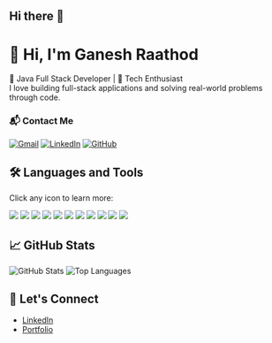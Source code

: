 ## Hi there 👋

# 👋 Hi, I'm Ganesh Raathod

🎯 Java Full Stack Developer | 🚀 Tech Enthusiast  
I love building full-stack applications and solving real-world problems through code.

### 📬 Contact Me
<p align="left">
  <a href="mailto:saiganeshslt@gmail.com"><img src="https://img.shields.io/badge/Gmail-D14836?style=for-the-badge&logo=gmail&logoColor=white" alt="Gmail" /></a>
  <a href="https://www.linkedin.com/in/sai-ganesh-naik-b-3ba42424b/"><img src="https://img.shields.io/badge/LinkedIn-0077B5?style=for-the-badge&logo=linkedin&logoColor=white" alt="LinkedIn" /></a>
  <a href="https://github.com/thakuuurganesh"><img src="https://img.shields.io/badge/GitHub-181717?style=for-the-badge&logo=github&logoColor=white" alt="GitHub" /></a>
</p>

## 🛠️ Languages and Tools
Click any icon to learn more:

<p align="left">
  <a href="https://www.cprogramming.com/" target="_blank"><img src="https://img.shields.io/badge/C-00599C?style=for-the-badge&logo=c&logoColor=white"/></a>
  <a href="https://www.java.com/" target="_blank"><img src="https://img.shields.io/badge/Java-007396?style=for-the-badge&logo=java&logoColor=white"/></a>
  <a href="https://www.javascript.com/" target="_blank"><img src="https://img.shields.io/badge/JavaScript-F7DF1E?style=for-the-badge&logo=javascript&logoColor=black"/></a>
  <a href="https://reactjs.org/" target="_blank"><img src="https://img.shields.io/badge/React-20232A?style=for-the-badge&logo=react&logoColor=61DAFB"/></a>
  <a href="https://nodejs.org/" target="_blank"><img src="https://img.shields.io/badge/Node.js-339933?style=for-the-badge&logo=nodedotjs&logoColor=white"/></a>
  <a href="https://www.typescriptlang.org/" target="_blank"><img src="https://img.shields.io/badge/TypeScript-3178C6?style=for-the-badge&logo=typescript&logoColor=white"/></a>
  <a href="https://www.mongodb.com/" target="_blank"><img src="https://img.shields.io/badge/MongoDB-4EA94B?style=for-the-badge&logo=mongodb&logoColor=white"/></a>
  <a href="https://www.mysql.com/" target="_blank"><img src="https://img.shields.io/badge/MySQL-4479A1?style=for-the-badge&logo=mysql&logoColor=white"/></a>
  <a href="https://getbootstrap.com/" target="_blank"><img src="https://img.shields.io/badge/Bootstrap-563D7C?style=for-the-badge&logo=bootstrap&logoColor=white"/></a>
  <a href="https://redux.js.org/" target="_blank"><img src="https://img.shields.io/badge/Redux-593D88?style=for-the-badge&logo=redux&logoColor=white"/></a>
  <a href="https://www.python.org/" target="_blank"><img src="https://img.shields.io/badge/Python-3776AB?style=for-the-badge&logo=python&logoColor=white"/></a>
</p>

## 📈 GitHub Stats
![GitHub Stats](https://github-readme-stats.vercel.app/api?username=thakuuurganesh&show_icons=true&theme=radical)
![Top Languages](https://github-readme-stats.vercel.app/api/top-langs/?username=thakuuurganesh&layout=compact&theme=radical)

## 🔗 Let's Connect
- [LinkedIn](https://www.linkedin.com/in/YOUR-LINK)
- [Portfolio](https://YOUR-PORTFOLIO.vercel.app)

